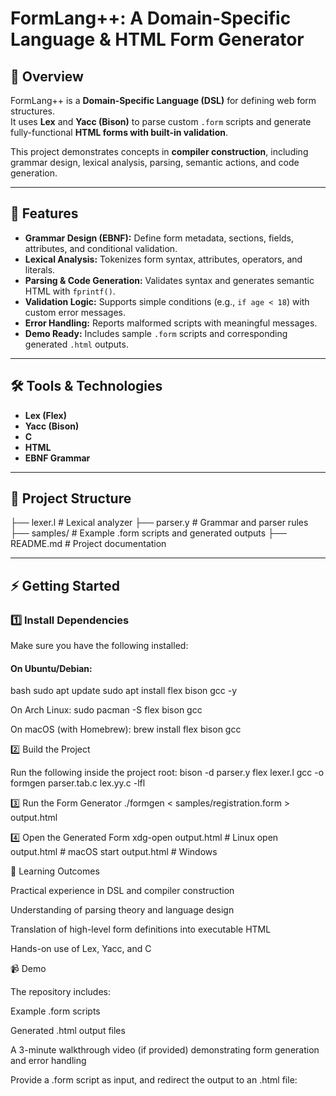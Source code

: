 # FormLang++: A Domain-Specific Language & HTML Form Generator

## 📖 Overview
FormLang++ is a **Domain-Specific Language (DSL)** for defining web form structures.  
It uses **Lex** and **Yacc (Bison)** to parse custom `.form` scripts and generate fully-functional **HTML forms with built-in validation**.

This project demonstrates concepts in **compiler construction**, including grammar design, lexical analysis, parsing, semantic actions, and code generation.

---

## 🚀 Features
- **Grammar Design (EBNF):** Define form metadata, sections, fields, attributes, and conditional validation.  
- **Lexical Analysis:** Tokenizes form syntax, attributes, operators, and literals.  
- **Parsing & Code Generation:** Validates syntax and generates semantic HTML with `fprintf()`.  
- **Validation Logic:** Supports simple conditions (e.g., `if age < 18`) with custom error messages.  
- **Error Handling:** Reports malformed scripts with meaningful messages.  
- **Demo Ready:** Includes sample `.form` scripts and corresponding generated `.html` outputs.  

---

## 🛠️ Tools & Technologies
- **Lex (Flex)**
- **Yacc (Bison)**
- **C**
- **HTML**
- **EBNF Grammar**

---

## 📂 Project Structure
├── lexer.l # Lexical analyzer
├── parser.y # Grammar and parser rules
├── samples/ # Example .form scripts and generated outputs
├── README.md # Project documentation


---

## ⚡ Getting Started

### 1️⃣ Install Dependencies
Make sure you have the following installed:

#### On Ubuntu/Debian:
bash
sudo apt update
sudo apt install flex bison gcc -y

On Arch Linux:
sudo pacman -S flex bison gcc

On macOS (with Homebrew):
brew install flex bison gcc

2️⃣ Build the Project

Run the following inside the project root:
bison -d parser.y
flex lexer.l
gcc -o formgen parser.tab.c lex.yy.c -lfl

3️⃣ Run the Form Generator
./formgen < samples/registration.form > output.html

4️⃣ Open the Generated Form
xdg-open output.html   # Linux
open output.html       # macOS
start output.html      # Windows

🎯 Learning Outcomes

Practical experience in DSL and compiler construction

Understanding of parsing theory and language design

Translation of high-level form definitions into executable HTML

Hands-on use of Lex, Yacc, and C

📹 Demo

The repository includes:

Example .form scripts

Generated .html output files

A 3-minute walkthrough video (if provided) demonstrating form generation and error handling

Provide a .form script as input, and redirect the output to an .html file:
